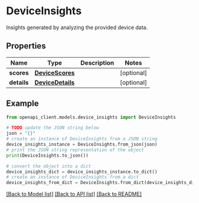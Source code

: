 # DeviceInsights

Insights generated by analyzing the provided device data.

## Properties

Name | Type | Description | Notes
------------ | ------------- | ------------- | -------------
**scores** | [**DeviceScores**](DeviceScores.md) |  | [optional] 
**details** | [**DeviceDetails**](DeviceDetails.md) |  | [optional] 

## Example

```python
from openapi_client.models.device_insights import DeviceInsights

# TODO update the JSON string below
json = "{}"
# create an instance of DeviceInsights from a JSON string
device_insights_instance = DeviceInsights.from_json(json)
# print the JSON string representation of the object
print(DeviceInsights.to_json())

# convert the object into a dict
device_insights_dict = device_insights_instance.to_dict()
# create an instance of DeviceInsights from a dict
device_insights_from_dict = DeviceInsights.from_dict(device_insights_dict)
```
[[Back to Model list]](../README.md#documentation-for-models) [[Back to API list]](../README.md#documentation-for-api-endpoints) [[Back to README]](../README.md)


